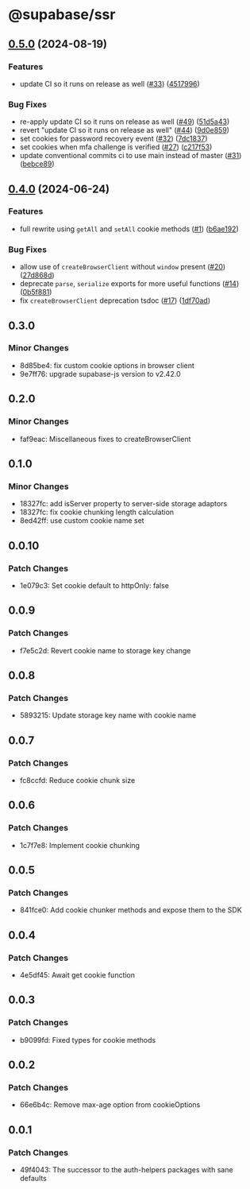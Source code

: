 # @supabase/ssr

## [0.5.0](https://github.com/supabase/ssr/compare/v0.4.0...v0.5.0) (2024-08-19)


### Features

* update CI so it runs on release as well ([#33](https://github.com/supabase/ssr/issues/33)) ([4517996](https://github.com/supabase/ssr/commit/4517996a4eea6d41b8ad07c769c78a10b9ee63aa))


### Bug Fixes

* re-apply update CI so it runs on release as well ([#49](https://github.com/supabase/ssr/issues/49)) ([51d5a43](https://github.com/supabase/ssr/commit/51d5a43e2300f46560dc22c67c61f95a6b8d1b3b))
* revert "update CI so it runs on release as well" ([#44](https://github.com/supabase/ssr/issues/44)) ([9d0e859](https://github.com/supabase/ssr/commit/9d0e859cb18b7669f452bc955c6d1c4897873f93))
* set cookies for password recovery event ([#32](https://github.com/supabase/ssr/issues/32)) ([7dc1837](https://github.com/supabase/ssr/commit/7dc1837dc4aba870b32792586969316df980ce07))
* set cookies when mfa challenge is verified ([#27](https://github.com/supabase/ssr/issues/27)) ([c217f53](https://github.com/supabase/ssr/commit/c217f5392b17a80a8e30709445c239e860a107d6))
* update conventional commits ci to use main instead of master ([#31](https://github.com/supabase/ssr/issues/31)) ([bebce89](https://github.com/supabase/ssr/commit/bebce8999d9b2ae554daa2aaffdaf37d972b7fe4))

## [0.4.0](https://github.com/supabase/ssr/compare/v0.3.0...v0.4.0) (2024-06-24)

### Features

- full rewrite using `getAll` and `setAll` cookie methods ([#1](https://github.com/supabase/ssr/issues/1)) ([b6ae192](https://github.com/supabase/ssr/commit/b6ae192aeb37ac6948637955cf1d3d6179b90065))

### Bug Fixes

- allow use of `createBrowserClient` without `window` present ([#20](https://github.com/supabase/ssr/issues/20)) ([27d868d](https://github.com/supabase/ssr/commit/27d868d530925805fe2f3577ae716ece40dd3ab6))
- deprecate `parse`, `serialize` exports for more useful functions ([#14](https://github.com/supabase/ssr/issues/14)) ([0b5f881](https://github.com/supabase/ssr/commit/0b5f881e90b7836f2b98b733aac1cc9f916286cb))
- fix `createBrowserClient` deprecation tsdoc ([#17](https://github.com/supabase/ssr/issues/17)) ([1df70ad](https://github.com/supabase/ssr/commit/1df70ad51e65caab46cbc00342dbb42f6d498c32))

## 0.3.0

### Minor Changes

- 8d85be4: fix custom cookie options in browser client
- 9e7ff76: upgrade supabase-js version to v2.42.0

## 0.2.0

### Minor Changes

- faf9eac: Miscellaneous fixes to createBrowserClient

## 0.1.0

### Minor Changes

- 18327fc: add isServer property to server-side storage adaptors
- 18327fc: fix cookie chunking length calculation
- 8ed42ff: use custom cookie name set

## 0.0.10

### Patch Changes

- 1e079c3: Set cookie default to httpOnly: false

## 0.0.9

### Patch Changes

- f7e5c2d: Revert cookie name to storage key change

## 0.0.8

### Patch Changes

- 5893215: Update storage key name with cookie name

## 0.0.7

### Patch Changes

- fc8ccfd: Reduce cookie chunk size

## 0.0.6

### Patch Changes

- 1c7f7e8: Implement cookie chunking

## 0.0.5

### Patch Changes

- 841fce0: Add cookie chunker methods and expose them to the SDK

## 0.0.4

### Patch Changes

- 4e5df45: Await get cookie function

## 0.0.3

### Patch Changes

- b9099fd: Fixed types for cookie methods

## 0.0.2

### Patch Changes

- 66e6b4c: Remove max-age option from cookieOptions

## 0.0.1

### Patch Changes

- 49f4043: The successor to the auth-helpers packages with sane defaults
